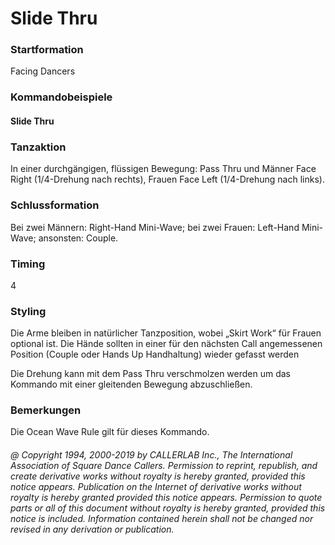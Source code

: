 
# Slide Thru

### Startformation

Facing Dancers

### Kommandobeispiele

#### Slide Thru

### Tanzaktion

In einer durchgängigen, flüssigen Bewegung: Pass Thru und Männer Face Right (1/4-Drehung nach
rechts), Frauen Face Left (1/4-Drehung nach links).

### Schlussformation

Bei zwei Männern: Right-Hand Mini-Wave; bei zwei Frauen: Left-Hand Mini-Wave; ansonsten:
Couple.

### Timing

4

### Styling

Die Arme bleiben in natürlicher Tanzposition, wobei „Skirt Work“ für Frauen optional ist. Die Hände
sollten in einer für den nächsten Call angemessenen Position (Couple oder Hands Up Handhaltung) wieder
gefasst werden

Die Drehung kann mit dem Pass Thru verschmolzen werden um das Kommando mit einer gleitenden
Bewegung abzuschließen.

### Bemerkungen

Die Ocean Wave Rule gilt für dieses Kommando.

###### @ Copyright 1994, 2000-2019 by CALLERLAB Inc., The International Association of Square Dance Callers. Permission to reprint, republish, and create derivative works without royalty is hereby granted, provided this notice appears. Publication on the Internet of derivative works without royalty is hereby granted provided this notice appears. Permission to quote parts or all of this document without royalty is hereby granted, provided this notice is included. Information contained herein shall not be changed nor revised in any derivation or publication.
